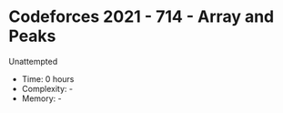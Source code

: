 # Codeforces 2021 - 714 - Array and Peaks

Unattempted

* Time: 0 hours
* Complexity: -
* Memory: -
